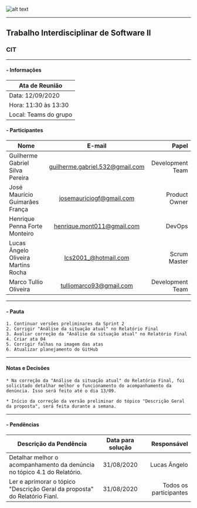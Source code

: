 ![alt text](https://i.imgur.com/4B1IxdA.png "Logo Puc")

***

Trabalho Interdisciplinar de Software II
------
### CIT

___


####  - Informações
| Ata de Reunião          |
| -------------           |
| Data: 12/09/2020        |
| Hora: 11:30 às 13:30    |
| Local: Teams do grupo   |

#### - Participantes
| Nome                                 | E-mail                          | Papel            |
| -------------                        | :-------------:                 | -----:           |
| Guilherme Gabriel Silva Pereira      | guilherme.gabriel.532@gmail.com | Development Team |
| José Maurício Guimarães França       | josemauriciogf@gmail.com        | Product Owner    |
| Henrique Penna Forte Monteiro        | henrique.mont011@gmail.com      | DevOps           |
| Lucas Ângelo Oliveira Martins Rocha  | lcs2001_@hotmail.com            | Scrum Master     |
| Marco Tullio Oliveira                | tulliomarco93@gmail.com         | Development Team |

___

#### - Pauta
    1. Continuar versões preliminares da Sprint 2
    2. Corrigir "Análise da situação atual" no Relatório Final
    3. Avaliar correção da "Análise da situação atual" no Relatório Final
    4. Criar ata 04
    5. Corrigir falhas na imagem das atas
    6. Atualizar planejamento do GitHub

___

#### Notas e Decisões
    * Na correção da "Análise da situação atual" do Relatório Final, foi solicitado detalhar melhor o funcionamento do acompanhamento da denúncia. Isso será feito até o dia 13/09.

    * Início da correção da versão preliminar do tópico "Descrição Geral da proposta", será feita durante a semana.

___

#### - Pendências
| Descrição da Pendência                                       | Data para solução               | Responsável         |
| -------------                                                | :-------------:                 | -----:              |
| Detalhar melhor o acompanhamento da denúncia no tópico 4.1 do Relatório.                   | 31/08/2020                      | Lucas Ângelo        |
| Ler e aprimorar o tópico "Descrição Geral da proposta" do Relatório Fianl.                   | 31/08/2020                      | Todos os participantes        |

